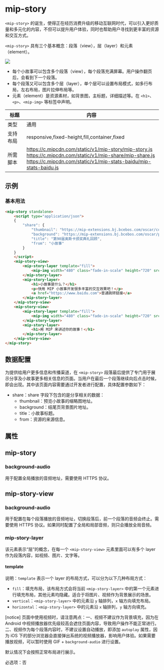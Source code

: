 # mip-story

`<mip-story>` 的诞生，使得正在经历消费升级的移动互联网时代，可以引入更好质量和多元化的内容，不但可以提升用户体验，同时也帮助用户寻找到更丰富的资源和交互方式。

`<mip-story>` 具有三个基本概念：段落（view），层（layer）和元素（element）。

![](https://mip-extensions.bj.bcebos.com/mip-story/intro-view-layer-element.jpg)

- 每个小故事可以包含多个段落（view），每个段落充满屏幕。用户操作翻页后，会看到下一个段落。
- 每个段落又可以包含多个层（layer），单个层可以设置布局模式，如多行布局，左右布局，图片拉伸布局等。
- 元素（element）是资源素材，如背景图，主标题，详细描述等。在 `<h1>`、`<p>`、`<mip-img>` 等标签中声明。

标题|内容
----|----
类型|通用
支持布局|responsive,fixed-height,fill,container,fixed
所需脚本|https://c.mipcdn.com/static/v1/mip-story/mip-story.js<br>https://c.mipcdn.com/static/v1/mip-share/mip-share.js<br>https://c.mipcdn.com/static/v1/mip-stats-baidu/mip-stats-baidu.js

## 示例

### 基本用法
```html
<mip-story standalone>
    <script type="application/json">
    {
        "share": {
            "thumbnail": "https://mip-extensions.bj.bcebos.com/oscar/cover.jpg",
            "background": "https://mip-extensions.bj.bcebos.com/oscar/p8.png",
            "title": "第90届奥斯卡颁奖典礼回顾",
            "from": "小故事"
        }
    }
    </script>
    <mip-story-view>
        <mip-story-layer template="fill">
            <mip-img width="480" class="fade-in-scale" height="720" src="https://www.mipengine.org/static/img/sample_01.jpg"></mip-img>
        </mip-story-layer>
        <mip-story-layer>
            <h1>小故事是什么？</h1>
            <p>快用 MIP 小故事开发很多丰富的交互效果吧！</p>
            <a href="https://www.baidu.com">普通跳转链接</a>
        </mip-story-layer>
    </mip-story-view>
    <mip-story-view>
        <mip-story-layer template="fill">
            <mip-img width="480" class="fade-in-scale" height="720" src="https://www.mipengine.org/static/img/sample_02.jpg"></mip-img>
        </mip-story-layer>
        <mip-story-layer>
            <h1>用 MIP 来讲述你的故事！</h1>
        </mip-story-layer>
    </mip-story-view>
</mip-story>
```

## 数据配置
为提供给用户更多信息和传播渠道，在 `<mip-story>` 段落最后提供了专门用于展示分享及小故事更多相关信息的页面。当用户在最后一个段落继续向后点击时候，即会出现。其中该页面内容需要通过开发者进行配置，具体配置参数如下：

- share：share 字段下包含的是分享相关的数据：
  - thumbnail：预览小故事的缩略图地址。
  - background：结尾页背景图片地址。
  - title：小故事标题。
  - from：资源的来源信息。

## 属性

## mip-story

### background-audio

用于配置全局播放的音频地址，需要使用 HTTPS 协议。

## mip-story-view

### background-audio

用于配置在每个段落播放的音频地址，切换段落后，前一个段落的音频会终止。需要使用 HTTPS 协议。如果同时配置了全局和局部音频，则只会播放全局音频。

### mip-story-layer

该元素表示“层”的概念，在每一个 `<mip-story-view>` 元素里面可以有多个 layer 作为段落内容，如视频、图片、文字等。

#### template

说明：`template` 表示一个 layer 的布局方式，可以分为以下几种布局方式：
- `fill`：填充布局，该布局方式会将当前 `<mip-story-layer>` 中的第一个元素进行填充布局，其他元素均隐藏。适合于将图片、视频作为背景展示的场景。
- `vertical`：`<mip-story-layer>` 中的元素沿 `y` 轴排列，`x` 轴方向填充布局。
- `horizontal`：`<mip-story-layer>` 中的元素沿 `x` 轴排列，`y` 轴方向填充。

[notice] 页面中使用视频时，请注意两点：一、视频不建议作为背景填充，因为在 Android 中视频播放器优先级较高会遮住页面内容，导致用户操作不能正常进行。二、视频作为每个段落内容时，不建议设置自动播放，即添加 `autoplay` 属性，因为 iOS 下的部分浏览器会直接弹出系统的视频播放器，影响用户体验。如果需要播放视频，可以暂时使用 GIF + `background-audio` 进行设置。

默认情况下会按照正常布局进行展示。   

必选项：否
